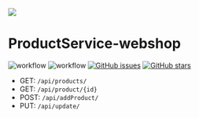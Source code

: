 <img src="https://i.postimg.cc/brJmj50n/API.gif"/>

# ProductService-webshop

![workflow](https://github.com/Semm6/ProductService-webshop/actions/workflows/test.yml/badge.svg?branch=development)
![workflow](https://github.com/Semm6/ProductService-webshop/actions/workflows/build_and_deploy.yml/badge.svg)
[![GitHub issues](https://img.shields.io/github/issues/Semm6/ProductService-webshop?logo=GitHub)](https://github.com/Semm6/ProductService-webshop/issues)
[![GitHub stars](https://img.shields.io/github/stars/Semm6/ProductService-webshop?logo=GitHub)](https://github.com/Semm6/ProductService-webshop/stargazers)

- GET: <code>/api/products/</code>
- GET: <code>/api/product/{id}</code>
- POST: <code>/api/addProduct/</code>
- PUT: <code>/api/update/</code>
